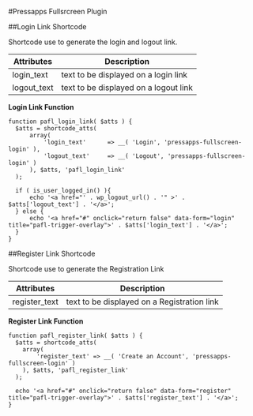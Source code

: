 #Pressapps Fullsrcreen Plugin

##Login Link Shortcode

Shortcode use to generate the login and logout link.


| Attributes  | Description |
| ----------- | ----------- |
| login_text  | text to be displayed on a login link |
| logout_text | text to be displayed on a logout link |

**Login Link Function**


```
function pafl_login_link( $atts ) {
  $atts = shortcode_atts(
      array(
          'login_text'      => __( 'Login', 'pressapps-fullscreen-login' ),
          'logout_text' 	=> __( 'Logout', 'pressapps-fullscreen-login' )
      ), $atts, 'pafl_login_link'
  );

  if ( is_user_logged_in() ){
      echo '<a href="' . wp_logout_url() . '" >' . $atts['logout_text'] . '</a>';
  } else {
      echo '<a href="#" onclick="return false" data-form="login"  title="pafl-trigger-overlay">' . $atts['login_text'] . '</a>';
  }
}
```

##Register Link Shortcode

Shortcode use to generate the Registration Link


| Attributes  | Description |
| ----------- | ----------- |
| register_text  | text to be displayed on a Registration link |


**Register Link Function**


```
function pafl_register_link( $atts ) {
  $atts = shortcode_atts(
    array(
        'register_text' => __( 'Create an Account', 'pressapps-fullscreen-login' )
    ), $atts, 'pafl_register_link'
  );
    
  echo '<a href="#" onclick="return false" data-form="register"  title="pafl-trigger-overlay">' . $atts['register_text'] . '</a>';
}
```